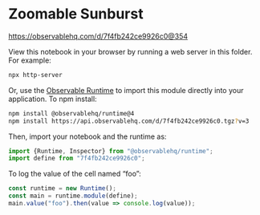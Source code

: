 # Zoomable Sunburst

https://observablehq.com/d/7f4fb242ce9926c0@354

View this notebook in your browser by running a web server in this folder. For
example:

~~~sh
npx http-server
~~~

Or, use the [Observable Runtime](https://github.com/observablehq/runtime) to
import this module directly into your application. To npm install:

~~~sh
npm install @observablehq/runtime@4
npm install https://api.observablehq.com/d/7f4fb242ce9926c0.tgz?v=3
~~~

Then, import your notebook and the runtime as:

~~~js
import {Runtime, Inspector} from "@observablehq/runtime";
import define from "7f4fb242ce9926c0";
~~~

To log the value of the cell named “foo”:

~~~js
const runtime = new Runtime();
const main = runtime.module(define);
main.value("foo").then(value => console.log(value));
~~~
